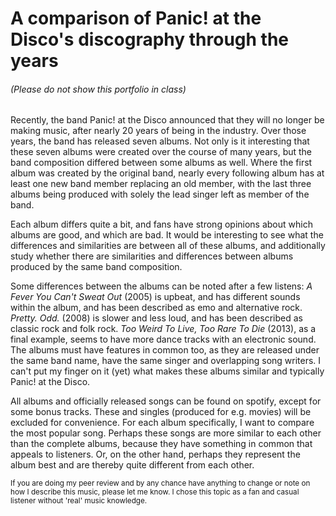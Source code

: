 # A comparison of Panic! at the Disco's discography through the years

###### (Please do not show this portfolio in class)

Recently, the band Panic! at the Disco announced that they will no longer be making music, after nearly 20 years of being in the industry. Over those years, the band has released seven albums. Not only is it interesting that these seven albums were created over the course of many years, but the band composition differed between some albums as well. Where the first album was created by the original band, nearly every following album has at least one new band member replacing an old member, with the last three albums being produced with solely the lead singer left as member of the band. 

Each album differs quite a bit, and fans have strong opinions about which albums are good, and which are bad. It would be interesting to see what the differences and similarities are between all of these albums, and additionally study whether there are similarities and differences between albums produced by the same band composition. 

Some differences between the albums can be noted after a few listens: *A Fever You Can't Sweat Out* (2005) is upbeat, and has different sounds within the album, and has been described as emo and alternative rock. *Pretty. Odd.* (2008) is slower and less loud, and has been described as classic rock and folk rock. *Too Weird To Live, Too Rare To Die* (2013), as a final example, seems to have more dance tracks with an electronic sound. The albums must have features in common too, as they are released under the same band name, have the same singer and overlapping song writers. I can't put my finger on it (yet) what makes these albums similar and typically Panic! at the Disco. 

All albums and officially released songs can be found on spotify, except for some bonus tracks. These and singles (produced for e.g. movies) will be excluded for convenience. 
For each album specifically, I want to compare the most popular song. Perhaps these songs are more similar to each other than the complete albums, because they have something in common that appeals to listeners. Or, on the other hand, perhaps they represent the album best and are thereby quite different from each other. 

<sub> If you are doing my peer review and by any chance have anything to change or note on how I describe this music, please let me know. I chose this topic as a fan and casual listener without 'real' music knowledge. <sub>


